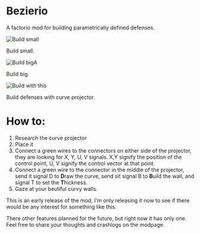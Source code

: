 # Bezierio
A factorio mod for building parametrically defined defenses.


![Build small](Bezerio/graphics/modpage/small-forest-wall.png)

Build small.


![Build big](Bezerio/graphics/modpage/big-editor-wall.png)A

Build big.


![Build with this](Bezerio/graphics/modpage/curve-projector.png)

Build defenses with curve projector.

# How to:
1. Research the curve projector
2. Place it
3. Connect a green wires to the connectors on either side of the projector, they are looking for X, Y, U, V signals. X,Y signify the position of the control point, U, V signify the control vector at that point.
4. Connect a green wire to the connector in the middle of the projector, send it signal D to **D**raw the curve, send sit signal B to **B**uild the wall, and signal T to set the **T**hickness.
5. Gaze at your beutiful curvy walls.


This is an early release of the mod, I'm only releasing it now to see if there would be any interest for something like this.

There other features planned for the future, but right now it has only one. Feel free to share your thoughts and crashlogs on the modpage.
